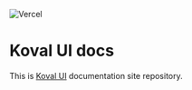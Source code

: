 ![Vercel](https://vercelbadge.vercel.app/api/morewings/koval-docs)

# Koval UI docs

This is [Koval UI](https://github.com/morewings/koval-ui) documentation site repository.


